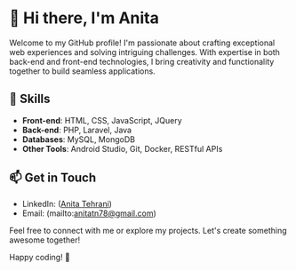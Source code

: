 # 👋 Hi there, I'm Anita

Welcome to my GitHub profile! I'm passionate about crafting exceptional web experiences and solving intriguing challenges. With expertise in both back-end and front-end technologies, I bring creativity and functionality together to build seamless applications.

## 🚀 Skills

- **Front-end**: HTML, CSS, JavaScript, JQuery
- **Back-end**: PHP, Laravel, Java
- **Databases**: MySQL, MongoDB
- **Other Tools**: Android Studio, Git, Docker, RESTful APIs


## 📫 Get in Touch

- LinkedIn: ([Anita Tehrani](https://www.linkedin.com/in/anita-tehrani/))
- Email: (mailto:anitatn78@gmail.com)

Feel free to connect with me or explore my projects. Let's create something awesome together!

Happy coding! 🌟
